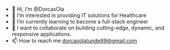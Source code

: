 - 👋 Hi, I’m @DorcasOla
- 👀 I’m interested in providing IT solutions for Healthcare
- 🌱 I’m currently learning to become a full-stack engineer
- 💞️ I want to collaborate on building cutting-edge, dynamic, and responsive applications. 
- 📫 How to reach me dorcasolatunde89@gmail.com

<!---
Dorcas Olatunde/DorcasOla is a ✨ unique ✨ repository because its `README.md` (this file) appears on your GitHub profile.
You can click the Preview link to take a look at your changes.
--->
